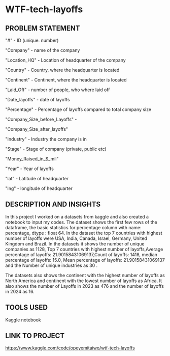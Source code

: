 # WTF-tech-layoffs
## PROBLEM STATEMENT

"#" - ID (unique. number)

"Company" - name of the company

"Location_HQ" - Location of headquarter of the company

"Country" - Country, where the headquarter is located

"Continent" - Continent, where the headquarter is located

"Laid_Off" - number of people, who where laid off

"Date_layoffs" - date of layoffs

"Percentage" - Percentage of layoffs compared to total company size

"Company_Size_before_Layoffs" -

"Company_Size_after_layoffs"

"Industry" - Industry the company is in

"Stage" - Stage of company (private, public etc)

"Money_Raised_in_$_mil"

"Year" - Year of layoffs

"lat" - Latitude of headquarter

"lng" - longitude of headquarter

## DESCRIPTION AND INSIGHTS

In this project I worked on a datasets from kaggle and also created a notebook to input my codes. The dataset shows the first few rows of the dataframe, the basic statistics for percentage column with name: percentage, dtype : float 64. In the dataset the top 7 countries with highest number of layoffs were USA, India, Canada, Israel, Germany, United Kingdom and Brazil. In the datasets it shows the number of unique companies as 1128, Top 7 countries with highest number of layoffs,Average percentage of layoffs: 21.90158431069137,Count of layoffs: 1418, median percentage of layoffs: 15.0, Mean percentage of layoffs: 21.90158431069137 and the Number of unique industries as 30 .

The datasets also shows the continent with the highest number of layoffs as North America and continent with the lowest number of layoffs as Africa. It also shows the number of Layoffs in 2023 as 476 and the number of layoffs in 2024 as 16.

## TOOLS USED

Kaggle notebook

## LINK TO PROJECT

https://www.kaggle.com/code/opeyemitaiwo/wtf-tech-layoffs

